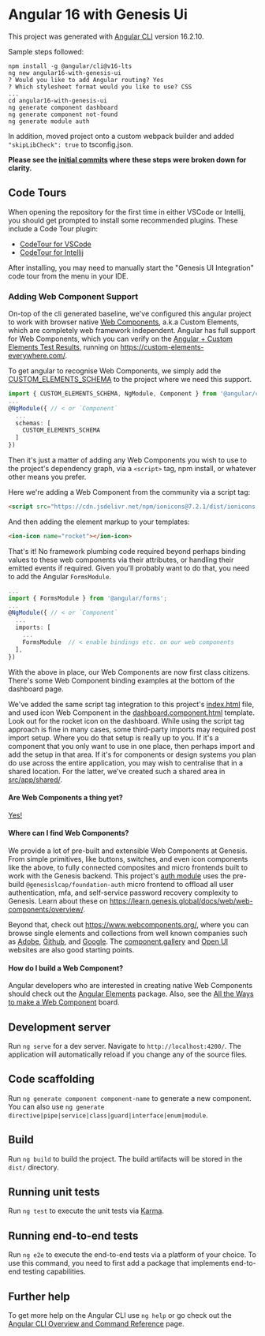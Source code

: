 # Angular 16 with Genesis Ui

This project was generated with [Angular CLI](https://github.com/angular/angular-cli) version 16.2.10. 

Sample steps followed:

```shell
npm install -g @angular/cli@v16-lts
ng new angular16-with-genesis-ui
? Would you like to add Angular routing? Yes
? Which stylesheet format would you like to use? CSS
...
cd angular16-with-genesis-ui
ng generate component dashboard
ng generate component not-found
ng generate module auth
```

In addition, moved project onto a custom webpack builder and added `"skipLibCheck": true` to tsconfig.json.

**Please see the [initial commits](https://github.com/genesiscommunitysuccess/angular16-with-genesis-ui/commits/main) where these steps were broken down for clarity.**

## Code Tours

When opening the repository for the first time in either VSCode or Intellij, you should get prompted to install some recommended plugins. These include a Code Tour plugin:

* [CodeTour for VSCode](https://marketplace.visualstudio.com/items?itemName=vsls-contrib.codetour)
* [CodeTour for Intellij](https://plugins.jetbrains.com/plugin/19227-codetour)

After installing, you may need to manually start the "Genesis UI Integration" code tour from the menu in your IDE.

### Adding Web Component Support

On-top of the cli generated baseline, we've configured this angular project to work with browser native [Web Components](https://developer.mozilla.org/en-US/docs/Web/API/Web_components),
a.k.a Custom Elements, which are completely web framework independent. Angular has full support for Web Components, which you can verify on the [Angular + Custom Elements Test Results](https://custom-elements-everywhere.com/libraries/angular/results/results.html), running on https://custom-elements-everywhere.com/.

To get angular to recognise Web Components, we simply add the [CUSTOM_ELEMENTS_SCHEMA](https://angular.io/api/core/CUSTOM_ELEMENTS_SCHEMA) to the project where we need this support.

```ts
import { CUSTOM_ELEMENTS_SCHEMA, NgModule, Component } from '@angular/core';
...
@NgModule({ // < or `Component`
  ...
  schemas: [
    CUSTOM_ELEMENTS_SCHEMA
  ]
})
```

Then it's just a matter of adding any Web Components you wish to use to the project's dependency graph, via a `<script>` tag, npm install, or whatever other means you prefer.

Here we're adding a Web Component from the community via a script tag:

```html
<script src="https://cdn.jsdelivr.net/npm/ionicons@7.2.1/dist/ionicons.js"></script>
```

And then adding the element markup to your templates:

```html
<ion-icon name="rocket"></ion-icon>
```

That's it! No framework plumbing code required beyond perhaps binding values to these web components via their attributes, or handling their emitted events if required. Given you'll probably want to do that, you need to add the Angular `FormsModule`.

```ts
...
import { FormsModule } from '@angular/forms';
...
@NgModule({ // < or `Component`
  ...
  imports: [
    ...
    FormsModule  // < enable bindings etc. on our web components
  ],
})
```

With the above in place, our Web Components are now first class citizens. There's some Web Component binding examples at the bottom of the dashboard page.

We've added the same script tag integration to this project's [index.html](./src/index.html) file, and used icon Web Component in the [dashboard.component.html](./src/app/dashboard/dashboard.component.html) template. Look out for the rocket icon on the dashboard.
While using the script tag approach is fine in many cases, some third-party imports may required post import setup. Where you do that setup is really up to you. If it's a component that you only want to use in one place, then perhaps import and add the setup in that area.
If it's for components or design systems you plan do use across the entire application, you may wish to centralise that in a shared location. For the latter, we've created such a shared area in [src/app/shared/](./src/app/shared/README.md).

#### Are Web Components a thing yet?

[Yes!](https://arewebcomponentsathingyet.com)

#### Where can I find Web Components?

We provide a lot of pre-built and extensible Web Components at Genesis. From simple primitives, like buttons, switches, and even icon components like the above, to fully connected composites and micro frontends built to work with the Genesis backend.
This project's [auth module](./src/app/auth/auth.module.ts) uses the pre-build `@genesislcap/foundation-auth` micro frontend to offload all user authentication, mfa, and self-service password recovery complexity to Genesis.
Learn about these on https://learn.genesis.global/docs/web/web-components/overview/.

Beyond that, check out https://www.webcomponents.org/, where you can browse single elements and collections from well known companies such as [Adobe](https://www.webcomponents.org/author/adobe), [Github](https://www.webcomponents.org/author/github), and [Google](https://www.webcomponents.org/author/GoogleWebComponents).
The [component.gallery](https://component.gallery/design-systems/?tech=Web+Components) and [Open UI](https://open-ui.org/) websites are also good starting points.

#### How do I build a Web Component?

Angular developers who are interested in creating native Web Components should check out the [Angular Elements](https://angular.io/guide/elements) package. Also, see the [All the Ways to make a Web Component](https://webcomponents.dev/blog/all-the-ways-to-make-a-web-component/board/) board.

## Development server

Run `ng serve` for a dev server. Navigate to `http://localhost:4200/`. The application will automatically reload if you change any of the source files.

## Code scaffolding

Run `ng generate component component-name` to generate a new component. You can also use `ng generate directive|pipe|service|class|guard|interface|enum|module`.

## Build

Run `ng build` to build the project. The build artifacts will be stored in the `dist/` directory.

## Running unit tests

Run `ng test` to execute the unit tests via [Karma](https://karma-runner.github.io).

## Running end-to-end tests

Run `ng e2e` to execute the end-to-end tests via a platform of your choice. To use this command, you need to first add a package that implements end-to-end testing capabilities.

## Further help

To get more help on the Angular CLI use `ng help` or go check out the [Angular CLI Overview and Command Reference](https://angular.io/cli) page.
